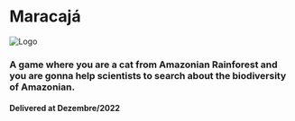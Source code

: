 # Maracajá
![Logo](Logo_Maracaja.png)

### A game where you are a cat from Amazonian Rainforest and you are gonna help scientists to search about the biodiversity of Amazonian.

#### Delivered at Dezembre/2022
